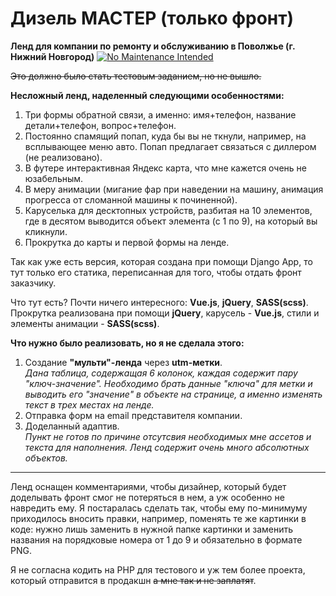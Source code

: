 # Дизель МАСТЕР (только фронт)
**Ленд для компании по ремонту и обслуживанию в Поволжье (г. Нижний Новгород)**
[![No Maintenance Intended](http://unmaintained.tech/badge.svg)](http://unmaintained.tech/)

~~Это должно было стать тестовым заданием, но не вышло.~~

**Несложный ленд, наделенный следующими особенностями:**
1. Три формы обратной связи, а именно: имя+телефон, название детали+телефон, вопрос+телефон.
2. Постоянно спамящий попап, куда бы вы не ткнули, например, на всплывающее меню авто. Попап предлагает связаться с диллером (не реализовано).
3. В футере интерактивная Яндекс карта, что мне кажется очень не юзабельным.
4. В меру анимации (мигание фар при наведении на машину, анимация прогресса от сломанной машины к починенной).
5. Каруселька для десктопных устройств, разбитая на 10 элементов, где в десятом выводится объект элемента (с 1 по 9), на который вы кликнули.
6. Прокрутка до карты и первой формы на ленде.

Так как уже есть версия, которая создана при помощи Django App, то тут только его статика, переписанная для того, чтобы отдать фронт заказчику.

Что тут есть? Почти ничего интересного: **Vue.js**, **jQuery**, **SASS(scss)**. Прокрутка реализована при помощи **jQuery**, карусель - **Vue.js**, стили и элементы анимации - **SASS(scss)**.

**Что нужно было реализовать, но я не сделала этого:**
1. Создание **"мульти"-ленда** через **utm-метки**.
<br/>*Дана таблица, содержащая  6 колонок, каждая содержит пару "ключ-значение". Необходимо брать данные "ключа" для метки и выводить его "значение" в объекте на странице, а именно изменять текст в трех местах на ленде.*
2. Отправка форм на email представителя компании.
3. Доделанный адаптив. 
<br/>*Пункт не готов по причине отсутсвия необходимых мне ассетов и текста для наполнения. Ленд содержит очень много абсолютных объектов.*

<hr/>

Ленд оснащен комментариями, чтобы дизайнер, который будет доделывать фронт смог не потеряться в нем, а уж особенно не навредить ему. Я постаралась сделать так, чтобы ему по-минимуму приходилось вносить правки, например, поменять те же картинки в коде: нужно лишь заменить в нужной папке картинки и заменить названия на порядковые номера от 1 до 9 и обязательно в формате PNG.

Я не согласна кодить на PHP для тестового и уж тем более проекта, который отправится в продакшн ~~а мне так и не заплатят~~.
